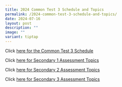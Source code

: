 ```yaml
---
title: 2024 Common Test 3 Schedule and Topics
permalink: /2024-common-test-3-schedule-and-topics/
date: 2024-07-16
layout: post
description: ""
image: ""
variant: tiptap
---
```

<p></p>
<p>Click <a href="https://www.geylangmethodistsec.moe.edu.sg/files/2024/2024_Common_Test_3_Schedule.pdf" rel="noopener noreferrer nofollow" target="_blank">here for the Common Test 3 Schedule</a>
</p>
<p>Click <a href="https://www.geylangmethodistsec.moe.edu.sg/students/assessment-topics/sec-1/" rel="noopener noreferrer nofollow" target="_blank">here for Secondary 1 Assessment Topics</a>
</p>
<p>Click <a href="https://www.geylangmethodistsec.moe.edu.sg/students/assessment-topics/sec-2/" rel="noopener noreferrer nofollow" target="_blank">here for Secondary 2 Assessment Topics</a>
</p>
<p>Click <a href="https://www.geylangmethodistsec.moe.edu.sg/students/assessment-topics/sec-3/" rel="noopener noreferrer nofollow" target="_blank">here for Secondary 3 Assessment Topics</a>
</p>
<p></p>